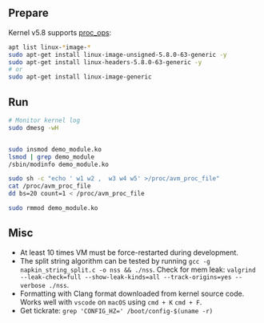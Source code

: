 

## Prepare

Kernel v5.8 supports [proc_ops](https://elixir.bootlin.com/linux/v5.8/source/include/linux/proc_fs.h#L29):
```bash
apt list linux-*image-*
sudo apt-get install linux-image-unsigned-5.8.0-63-generic -y
sudo apt-get install linux-headers-5.8.0-63-generic -y
# or
sudo apt-get install linux-image-generic
```

## Run

```bash
# Monitor kernel log
sudo dmesg -wH


sudo insmod demo_module.ko
lsmod | grep demo_module 
/sbin/modinfo demo_module.ko

sudo sh -c "echo ' w1 w2 ,  w3 w4 w5' >/proc/avm_proc_file"
cat /proc/avm_proc_file
dd bs=20 count=1 < /proc/avm_proc_file

sudo rmmod demo_module.ko
```
## Misc
- At least 10 times VM must be force-restarted during development.
- The split string algorithm can be tested by running `gcc -g napkin_string_split.c -o nss && ./nss`. Check for mem leak: `valgrind --leak-check=full --show-leak-kinds=all --track-origins=yes --verbose ./nss`.
- Formatting with Clang format downloaded from kernel source code. Works well with `vscode` on `macOS` using `cmd + K` `cmd + F`.
- Get tickrate: `grep 'CONFIG_HZ=' /boot/config-$(uname -r)`